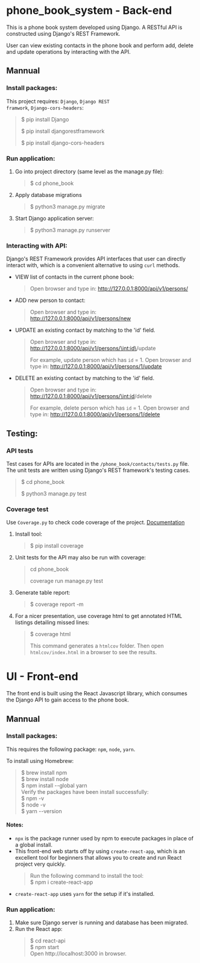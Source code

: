 # phone_book_system - Back-end
This is a phone book system developed using Django. A RESTful API is constructed using Django's REST Framework. 

User can view existing contacts in the phone book and perform add, delete and update operations by interacting with the API.

## Mannual
### Install packages:
This project requires: <code>Django</code>, <code>Django REST framwork</code>, <code>Django-cors-headers</code>:
> $ pip install Django
>
> $ pip install djangorestframework
>
> $ pip install django-cors-headers

### Run application:
1. Go into project directory (same level as the manage.py file):
    > $ cd phone_book
1. Apply database migrations
    > $ python3 manage.py migrate
1. Start Django application server:
    > $ python3 manage.py runserver

### Interacting with API:
Django's REST Framework provides API interfaces that user can directly interact with, which is a convenient alternative to using <code>curl</code> methods.
- VIEW list of contacts in the current phone book:
    > Open browser and type in: http://127.0.0.1:8000/api/v1/persons/
- ADD new person to contact:
    > Open browser and type in: http://127.0.0.1:8000/api/v1/persons/new
- UPDATE an existing contact by matching to the 'id' field.
    > Open browser and type in: http://127.0.0.1:8000/api/v1/persons/\<int:id\>/update
    >
    > For example, update person which has <code>id</code> = 1.
    > Open browser and type in: http://127.0.0.1:8000/api/v1/persons/1/update
- DELETE an existing contact by matching to the 'id' field.
    > Open browser and type in: http://127.0.0.1:8000/api/v1/persons/\<int:id>/delete
    >
    > For example, delete person which has <code>id</code> = 1.
    > Open browser and type in: http://127.0.0.1:8000/api/v1/persons/1/delete

## Testing:
### API tests
Test cases for APIs are located in the <code>/phone_book/contacts/tests.py</code> file. The unit tests are written using Django's REST framework's testing cases.
> $ cd phone_book
>
> $ python3 manage.py test

### Coverage test
Use <code>Coverage.py</code> to check code coverage of the project. 
[Documentation](https://coverage.readthedocs.io/en/6.2/)
1. Install tool:
    > $ pip install coverage
1. Unit tests for the API may also be run with coverage:
    > cd phone_book
    >
    > coverage run manage.py test
1. Generate table report:
    > $ coverage report -m
1. For a nicer presentation, use coverage html to get annotated HTML listings detailing missed lines:
    > $ coverage html
    >
    > This command generates a <code>htmlcov</code> folder. Then open <code>htmlcov/index.html</code> in a browser to see the results.

# UI - Front-end
The front end is built using the React Javascript library, which consumes the Django API to gain access to the phone book.

## Mannual
### Install packages:
This requires the following package: <code>npm</code>, <code>node</code>, <code>yarn</code>.

To install using Homebrew:
> $ brew install npm\
> $ brew install node\
> $ npm install --global yarn\
Verify the packages have been install successfully:\
> $ npm -v\
> $ node -v\
> $ yarn --version

#### Notes:
- <code>npx</code> is the package runner used by npm to execute packages in place of a global install.
- This front-end web starts off by using <code>create-react-app</code>, which is an excellent tool for beginners that allows you to create and run React project very quickly.
    > Run the following command to install the tool:\
    > $ npm i create-react-app
- <code>create-react-app</code> uses <code>yarn</code> for the setup if it's installed.

### Run application:
1. Make sure Django server is running and database has been migrated.
1. Run the React app:
    > $ cd react-api\
    > $ npm start\
    > Open http://localhost:3000 in browser.